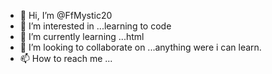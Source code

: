 - 👋 Hi, I’m @FfMystic20
- 👀 I’m interested in ...learning to code
- 🌱 I’m currently learning ...html
- 💞️ I’m looking to collaborate on ...anything were i can learn.
- 📫 How to reach me ...

<!---
FfMystic20/FfMystic20 is a ✨ special ✨ repository because its `README.md` (this file) appears on your GitHub profile.
You can click the Preview link to take a look at your changes.
--->
